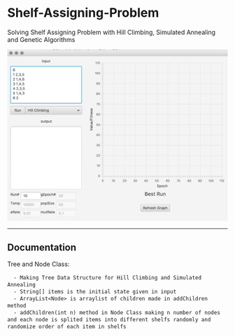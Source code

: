 # Shelf-Assigning-Problem
Solving Shelf Assigning Problem with Hill Climbing, Simulated Annealing and Genetic Algorithms

![overview image](./assets/1-Overview.png)

<hr />

## Documentation

  Tree and Node Class:
  
      - Making Tree Data Structure for Hill Climbing and Simulated Annealing
      - String[] items is the initial state given in input
      - ArrayList<Node> is arraylist of children made in addChildren method
      - addChildren(int n) method in Node Class making n number of nodes and each node is splited items into different shelfs randomly and randomize order of each item in shelfs
        
